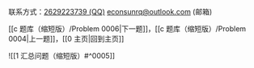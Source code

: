 联系方式：<a href="https://qm.qq.com/q/iA1sKuakak">2629223739 (QQ)</a> <a href="mailto:econsunrq@outlook.com">econsunrq@outlook.com (邮箱)</a>

[[c 题库（缩短版）/Problem 0006|下一题]]，[[c 题库（缩短版）/Problem 0004|上一题]]，[[0 主页|回到主页]]

![[1 汇总问题（缩短版）#^0005]]